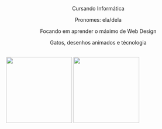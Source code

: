 <div align="center">
<p>Cursando Informática </p>
<p>Pronomes: ela/dela </p>
<p>Focando em aprender o máximo de Web Design</p>
<p>Gatos, desenhos animados e técnologia</p>
</div>
</br>
<div>
<img height="180em" src='https://i.pinimg.com/originals/a5/bc/20/a5bc2096f5769b684761bf7a937d9651.jpg'/>
<img height="180em" src="https://github-readme-stats.vercel.app/api/top-langs/?username=biancadalbianco&layout=compact&langs_count=16&hide_border=true&theme=material-palenight"/>
</div>

<!--
**biancadalbianco/biancadalbianco** is a ✨ _special_ ✨ repository because its `README.md` (this file) appears on your GitHub profile.

Here are some ideas to get you started:

- 🔭 I’m currently working on ...
- 🌱 I’m currently learning ...
- 👯 I’m looking to collaborate on ...
- 🤔 I’m looking for help with ...
- 💬 Ask me about ...
- 📫 How to reach me: ...
- 😄 Pronouns: ...
- ⚡ Fun fact: ...
-->
